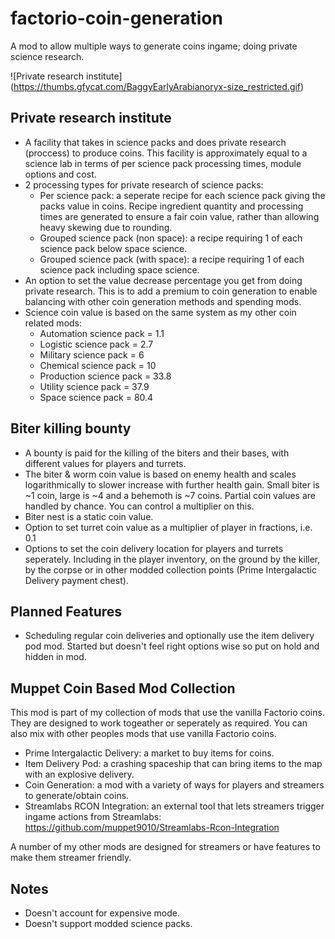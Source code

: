 # factorio-coin-generation
A mod to allow multiple ways to generate coins ingame; doing private science research.

![Private research institute] (https://thumbs.gfycat.com/BaggyEarlyArabianoryx-size_restricted.gif)

Private research institute
------------

- A facility that takes in science packs and does private research (proccess) to produce coins. This facility is approximately equal to a science lab in terms of per science pack processing times, module options and cost.
- 2 processing types for private research of science packs:
    - Per science pack: a seperate recipe for each science pack giving the packs value in coins. Recipe ingredient quantity and processing times are generated to ensure a fair coin value, rather than allowing heavy skewing due to rounding.
    - Grouped science pack (non space): a recipe requiring 1 of each science pack below space science.
    - Grouped science pack (with space): a recipe requiring 1 of each science pack including space science.
- An option to set the value decrease percentage you get from doing private research. This is to add a premium to coin generation to enable balancing with other coin generation methods and spending mods.
- Science coin value is based on the same system as my other coin related mods:
    - Automation science pack = 1.1
    - Logistic science pack = 2.7
    - Military science pack = 6
    - Chemical science pack = 10
    - Production science pack = 33.8
    - Utility science pack = 37.9
    - Space science pack = 80.4

Biter killing bounty
---------------

- A bounty is paid for the killing of the biters and their bases, with different values for players and turrets.
- The biter & worm coin value is based on enemy health and scales logarithmically to slower increase with further health gain. Small biter is ~1 coin, large is ~4 and a behemoth is ~7 coins. Partial coin values are handled by chance. You can control a multiplier on this.
- Biter nest is a static coin value.
- Option to set turret coin value as a multiplier of player in fractions, i.e. 0.1
- Options to set the coin delivery location for players and turrets seperately. Including in the player inventory, on the ground by the killer, by the corpse or in other modded collection points (Prime Intergalactic Delivery payment chest).


Planned Features
------------

- Scheduling regular coin deliveries and optionally use the item delivery pod mod. Started but doesn't feel right options wise so put on hold and hidden in mod.


Muppet Coin Based Mod Collection
------------------

This mod is part of my collection of mods that use the vanilla Factorio coins. They are designed to work togeather or seperately as required. You can also mix with other peoples mods that use vanilla Factorio coins.

- Prime Intergalactic Delivery: a market to buy items for coins.
- Item Delivery Pod: a crashing spaceship that can bring items to the map with an explosive delivery.
- Coin Generation: a mod with a variety of ways for players and streamers to generate/obtain coins.
- Streamlabs RCON Integration: an external tool that lets streamers trigger ingame actions from Streamlabs: https://github.com/muppet9010/Streamlabs-Rcon-Integration

A number of my other mods are designed for streamers or have features to make them streamer friendly.


Notes
---------

- Doesn't account for expensive mode.
- Doesn't support modded science packs.